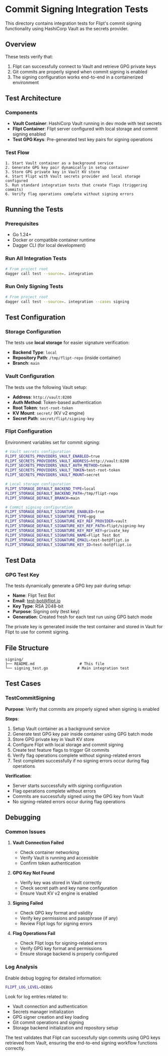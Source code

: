 # Commit Signing Integration Tests

This directory contains integration tests for Flipt's commit signing functionality using HashiCorp Vault as the secrets provider.

## Overview

These tests verify that:

1. Flipt can successfully connect to Vault and retrieve GPG private keys
2. Git commits are properly signed when commit signing is enabled
3. The signing configuration works end-to-end in a containerized environment

## Test Architecture

### Components

- **Vault Container**: HashiCorp Vault running in dev mode with test secrets
- **Flipt Container**: Flipt server configured with local storage and commit signing enabled
- **Test GPG Keys**: Pre-generated test key pairs for signing operations

### Test Flow

```
1. Start Vault container as a background service
2. Generate GPG key pair dynamically in setup container
3. Store GPG private key in Vault KV store
4. Start Flipt with Vault secrets provider and local storage configured
5. Run standard integration tests that create flags (triggering commits)
6. Verify flag operations complete without signing errors
```

## Running the Tests

### Prerequisites

- Go 1.24+
- Docker or compatible container runtime
- Dagger CLI (for local development)

### Run All Integration Tests

```bash
# From project root
dagger call test --source=. integration
```

### Run Only Signing Tests

```bash
# From project root
dagger call test --source=. integration --cases signing
```

## Test Configuration

### Storage Configuration

The tests use **local storage** for easier signature verification:

- **Backend Type**: `local`
- **Repository Path**: `/tmp/flipt-repo` (inside container)
- **Branch**: `main`

### Vault Configuration

The tests use the following Vault setup:

- **Address**: `http://vault:8200`
- **Auth Method**: Token-based authentication
- **Root Token**: `test-root-token`
- **KV Mount**: `secret/` (KV v2 engine)
- **Secret Path**: `secret/flipt/signing-key`

### Flipt Configuration

Environment variables set for commit signing:

```bash
# Vault secrets configuration
FLIPT_SECRETS_PROVIDERS_VAULT_ENABLED=true
FLIPT_SECRETS_PROVIDERS_VAULT_ADDRESS=http://vault:8200
FLIPT_SECRETS_PROVIDERS_VAULT_AUTH_METHOD=token
FLIPT_SECRETS_PROVIDERS_VAULT_TOKEN=test-root-token
FLIPT_SECRETS_PROVIDERS_VAULT_MOUNT=secret

# Local storage configuration
FLIPT_STORAGE_DEFAULT_BACKEND_TYPE=local
FLIPT_STORAGE_DEFAULT_BACKEND_PATH=/tmp/flipt-repo
FLIPT_STORAGE_DEFAULT_BRANCH=main

# Commit signing configuration
FLIPT_STORAGE_DEFAULT_SIGNATURE_ENABLED=true
FLIPT_STORAGE_DEFAULT_SIGNATURE_TYPE=gpg
FLIPT_STORAGE_DEFAULT_SIGNATURE_KEY_REF_PROVIDER=vault
FLIPT_STORAGE_DEFAULT_SIGNATURE_KEY_REF_PATH=flipt/signing-key
FLIPT_STORAGE_DEFAULT_SIGNATURE_KEY_REF_KEY=private_key
FLIPT_STORAGE_DEFAULT_SIGNATURE_NAME=Flipt Test Bot
FLIPT_STORAGE_DEFAULT_SIGNATURE_EMAIL=test-bot@flipt.io
FLIPT_STORAGE_DEFAULT_SIGNATURE_KEY_ID=test-bot@flipt.io
```

## Test Data

### GPG Test Key

The tests dynamically generate a GPG key pair during setup:

- **Name**: Flipt Test Bot
- **Email**: <test-bot@flipt.io>
- **Key Type**: RSA 2048-bit
- **Purpose**: Signing only (test key)
- **Generation**: Created fresh for each test run using GPG batch mode

The private key is generated inside the test container and stored in Vault for Flipt to use for commit signing.

## File Structure

```
signing/
├── README.md                    # This file
└── signing_test.go             # Main integration test
```

## Test Cases

### TestCommitSigning

**Purpose**: Verify that commits are properly signed when signing is enabled

**Steps**:

1. Setup Vault container as a background service
2. Generate test GPG key pair inside container using GPG batch mode
3. Store GPG private key in Vault KV store
4. Configure Flipt with local storage and commit signing
5. Create test feature flags to trigger Git commits
6. Verify flag operations complete without signing-related errors
7. Test completes successfully if no signing errors occur during flag operations

**Verification**:

- Server starts successfully with signing configuration
- Flag operations complete without errors
- Commits are successfully signed using the GPG key from Vault
- No signing-related errors occur during flag operations

## Debugging

### Common Issues

1. **Vault Connection Failed**
   - Check container networking
   - Verify Vault is running and accessible
   - Confirm token authentication

2. **GPG Key Not Found**
   - Verify key was stored in Vault correctly
   - Check secret path and key name configuration
   - Ensure Vault KV v2 engine is enabled

3. **Signing Failed**
   - Check GPG key format and validity
   - Verify key permissions and passphrase (if any)
   - Review Flipt logs for signing errors

4. **Flag Operations Fail**
   - Check Flipt logs for signing-related errors
   - Verify GPG key format and permissions
   - Ensure storage backend is properly configured

### Log Analysis

Enable debug logging for detailed information:

```bash
FLIPT_LOG_LEVEL=DEBUG
```

Look for log entries related to:

- Vault connection and authentication
- Secrets manager initialization
- GPG signer creation and key loading
- Git commit operations and signing
- Storage backend initialization and repository setup

The test validates that Flipt can successfully sign commits using GPG keys retrieved from Vault, ensuring the end-to-end signing workflow functions correctly.
